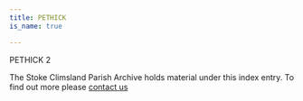 ```yaml
---
title: PETHICK
is_name: true

---
```


PETHICK   2


The Stoke Climsland Parish Archive holds material under this index entry. To find out more please [contact us](/contact/)

